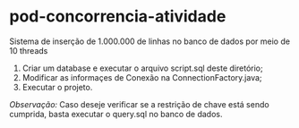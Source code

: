 # pod-concorrencia-atividade

Sistema de inserção de 1.000.000 de linhas no banco de dados por meio de 10 threads

1. Criar um database e executar o arquivo script.sql deste diretório;
2. Modificar as informaçes de Conexão na ConnectionFactory.java;
3. Executar o projeto.

*Observação:* Caso deseje verificar se a restrição de chave está sendo cumprida, basta executar o query.sql no banco de dados.
